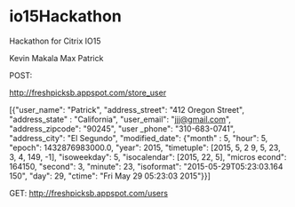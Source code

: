 # io15Hackathon
Hackathon for Citrix IO15

Kevin
Makala
Max
Patrick


POST:

http://freshpicksb.appspot.com/store_user


[{"user_name": "Patrick", "address_street": "412 Oregon Street", "address_state"
: "California", "user_email": "jjj@gmail.com", "address_zipcode": "90245", "user
_phone": "310-683-0741", "address_city": "El Segundo", "modified_date": {"month"
: 5, "hour": 5, "epoch": 1432876983000.0, "year": 2015, "timetuple": [2015, 5, 2
9, 5, 23, 3, 4, 149, -1], "isoweekday": 5, "isocalendar": [2015, 22, 5], "micros
econd": 164150, "second": 3, "minute": 23, "isoformat": "2015-05-29T05:23:03.164
150", "day": 29, "ctime": "Fri May 29 05:23:03 2015"}}]


GET:
http://freshpicksb.appspot.com/users
